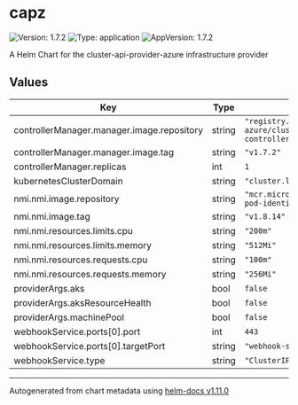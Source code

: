 # capz

![Version: 1.7.2](https://img.shields.io/badge/Version-1.7.2-informational?style=flat-square) ![Type: application](https://img.shields.io/badge/Type-application-informational?style=flat-square) ![AppVersion: 1.7.2](https://img.shields.io/badge/AppVersion-1.7.2-informational?style=flat-square)

A Helm Chart for the cluster-api-provider-azure infrastructure provider

## Values

| Key | Type | Default | Description |
|-----|------|---------|-------------|
| controllerManager.manager.image.repository | string | `"registry.k8s.io/cluster-api-azure/cluster-api-azure-controller"` |  |
| controllerManager.manager.image.tag | string | `"v1.7.2"` |  |
| controllerManager.replicas | int | `1` |  |
| kubernetesClusterDomain | string | `"cluster.local"` |  |
| nmi.nmi.image.repository | string | `"mcr.microsoft.com/oss/azure/aad-pod-identity/nmi"` |  |
| nmi.nmi.image.tag | string | `"v1.8.14"` |  |
| nmi.nmi.resources.limits.cpu | string | `"200m"` |  |
| nmi.nmi.resources.limits.memory | string | `"512Mi"` |  |
| nmi.nmi.resources.requests.cpu | string | `"100m"` |  |
| nmi.nmi.resources.requests.memory | string | `"256Mi"` |  |
| providerArgs.aks | bool | `false` |  |
| providerArgs.aksResourceHealth | bool | `false` |  |
| providerArgs.machinePool | bool | `false` |  |
| webhookService.ports[0].port | int | `443` |  |
| webhookService.ports[0].targetPort | string | `"webhook-server"` |  |
| webhookService.type | string | `"ClusterIP"` |  |

----------------------------------------------
Autogenerated from chart metadata using [helm-docs v1.11.0](https://github.com/norwoodj/helm-docs/releases/v1.11.0)
